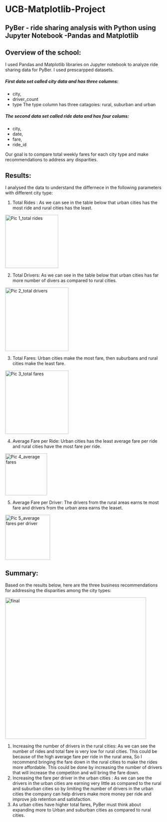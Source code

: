 # UCB-Matplotlib-Project

## PyBer - ride sharing analysis with Python using Jupyter Notebook -Pandas and Matplotlib

## Overview of the school:
I used Pandas and Matplotlib libraries on Jupyter notebook to analyze ride sharing data for PyBer. I used prescarpped datasets. 
##### First data set called city data and has three columns:
- city,
- driver_count
- type
The type column has three catagoies: rural, suburban and urban

##### The second data set called ride data and has four colums:
- city, 
- date, 
- fare, 
- ride_id

Our goal is to compare total weekly fares for each city type and make recommendations to address any disparities. 

## Results:
I analysed the data to understand the differnece in the following parameters with different city type:
1. Total Rides : As we can see in the table below that urban cities has the most ride and rural cities has the least.

  <img width="170" alt="Pic 1_total rides" src="https://user-images.githubusercontent.com/69255270/115165910-23efef00-a065-11eb-93f9-57b7bb37a998.png">

2.  Total Drivers: As we can see in the table below that urban cities has far more number of divers as compared to rural cities. 

  <img width="203" alt="Pic 2_total drivers" src="https://user-images.githubusercontent.com/69255270/115166133-54845880-a066-11eb-8ca6-850c0d1e73d8.png">

3. Total Fares: Urban cities make the most fare, then suburbans and rural cities make the least fare.  

  <img width="203" alt="Pic 3_total fares" src="https://user-images.githubusercontent.com/69255270/115166149-65cd6500-a066-11eb-9295-4f3b730a104b.png">

4. Average Fare per Ride: Urban cities has the least average fare per ride and rural cities have the most fare per ride.

  <img width="134" alt="Pic 4_average fares" src="https://user-images.githubusercontent.com/69255270/115166194-b3e26880-a066-11eb-91d6-cdb674e58cab.png">

5. Average Fare per Driver:  The drivers from the rural areas earns te most fare and drivers from the urban area earns the leaset. 

  <img width="144" alt="Pic 5_average fares per driver" src="https://user-images.githubusercontent.com/69255270/115166498-62d37400-a068-11eb-9385-ee89edf88986.png">
  
  ## Summary: 
  Based on the results below, here are the three business recommendations for addressing the disparities among the city types: 
  
   <img width="452" alt="final" src="https://user-images.githubusercontent.com/69255270/115167064-e0987f00-a06a-11eb-8e53-0ce3f62adba9.png">

  1. Increasing the number of drivers in the rural cities:  As we can see the number of rides and total fare is very low for rural cities. This could be because of the high        average fare per ride in the rural area, So I recommend bringing the fare down in the rural cities to make the rides more affordable. This could be done by increasing      the number of drivers that will increase the competiton and will bring the fare down. 
  3. Increasing the fare per driver in the urban cities : As we can see the drivers in the urban cities are earning very little as compared to the rural and suburban cities        so by limiting the number of drivers in the urban cities the company can help drivers make more money per ride and improve job retention and satisfaction. 
  4. As urban cities have higher total fares, PyBer must think about expanding more to Urban and suburban cities as compared to rural cities.
 
  





